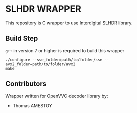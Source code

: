 # SLHDR WRAPPER

This repository is C wrapper to use Interdigital SLHDR library.

## Build Step
`g++` in version 7 or higher is required to build this wrapper
```
./configure --sse_folder=path/to/folder/sse --avx2_folder=path/to/folder/avx2
make
```

## Contributors
Wrapper written for OpenVVC decoder library by:
* Thomas AMESTOY
